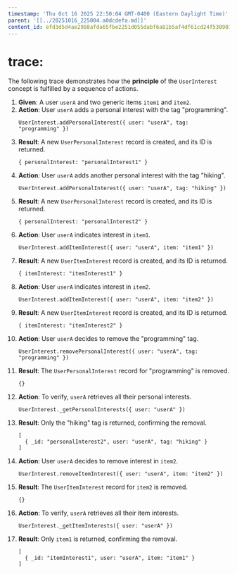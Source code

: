 ```yaml
---
timestamp: 'Thu Oct 16 2025 22:50:04 GMT-0400 (Eastern Daylight Time)'
parent: '[[../20251016_225004.a0dcdefa.md]]'
content_id: efd3d5d4ae2988afda65fbe2251d055dabf6a81b5af4df61cd24f53090102095
---
```


# trace:

The following trace demonstrates how the **principle** of the `UserInterest` concept is fulfilled by a sequence of actions.

1. **Given**: A user `userA` and two generic items `item1` and `item2`.
2. **Action**: User `userA` adds a personal interest with the tag "programming".
   ```
   UserInterest.addPersonalInterest({ user: "userA", tag: "programming" })
   ```
3. **Result**: A new `UserPersonalInterest` record is created, and its ID is returned.
   ```
   { personalInterest: "personalInterest1" }
   ```
4. **Action**: User `userA` adds another personal interest with the tag "hiking".
   ```
   UserInterest.addPersonalInterest({ user: "userA", tag: "hiking" })
   ```
5. **Result**: A new `UserPersonalInterest` record is created, and its ID is returned.
   ```
   { personalInterest: "personalInterest2" }
   ```
6. **Action**: User `userA` indicates interest in `item1`.
   ```
   UserInterest.addItemInterest({ user: "userA", item: "item1" })
   ```
7. **Result**: A new `UserItemInterest` record is created, and its ID is returned.
   ```
   { itemInterest: "itemInterest1" }
   ```
8. **Action**: User `userA` indicates interest in `item2`.
   ```
   UserInterest.addItemInterest({ user: "userA", item: "item2" })
   ```
9. **Result**: A new `UserItemInterest` record is created, and its ID is returned.
   ```
   { itemInterest: "itemInterest2" }
   ```
10. **Action**: User `userA` decides to remove the "programming" tag.
    ```
    UserInterest.removePersonalInterest({ user: "userA", tag: "programming" })
    ```
11. **Result**: The `UserPersonalInterest` record for "programming" is removed.
    ```
    {}
    ```
12. **Action**: To verify, `userA` retrieves all their personal interests.
    ```
    UserInterest._getPersonalInterests({ user: "userA" })
    ```
13. **Result**: Only the "hiking" tag is returned, confirming the removal.
    ```
    [
      { _id: "personalInterest2", user: "userA", tag: "hiking" }
    ]
    ```
14. **Action**: User `userA` decides to remove interest in `item2`.
    ```
    UserInterest.removeItemInterest({ user: "userA", item: "item2" })
    ```
15. **Result**: The `UserItemInterest` record for `item2` is removed.
    ```
    {}
    ```
16. **Action**: To verify, `userA` retrieves all their item interests.
    ```
    UserInterest._getItemInterests({ user: "userA" })
    ```
17. **Result**: Only `item1` is returned, confirming the removal.
    ```
    [
      { _id: "itemInterest1", user: "userA", item: "item1" }
    ]
    ```
